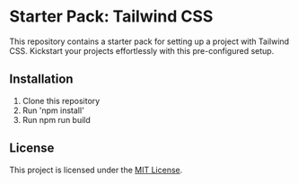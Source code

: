 # Starter Pack: Tailwind CSS

This repository contains a starter pack for setting up a project with Tailwind CSS. Kickstart your projects effortlessly with this pre-configured setup.

## Installation

1. Clone this repository
2. Run 'npm install'
3. Run npm run build

## License

This project is licensed under the [MIT License](LICENSE).
